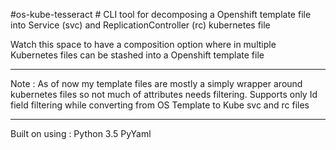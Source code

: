 #os-kube-tesseract
#<meta name='keywords' content='openshift, kubernetes, transform templates'>
CLI tool for decomposing a Openshift template file into Service (svc) and ReplicationController (rc) kubernetes file

Watch this space to have a composition option where in multiple Kubernetes files can be stashed into a Openshift template file


**********************************************************************************************************************************
Note : As of now my template files are mostly a simply wrapper around kubernetes files so not much of attributes needs filtering.
       Supports only Id field filtering while converting from OS Template to Kube svc and rc files
**********************************************************************************************************************************

Built on using :
    Python 3.5
    PyYaml <latest>

